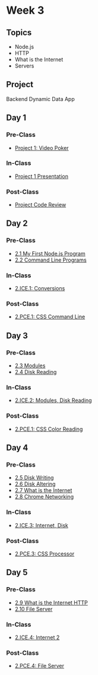 # Week 3

## Topics

* Node.js
* HTTP
* What is the Internet
* Servers

## Project

Backend Dynamic Data App

## Day 1

### Pre-Class

* [Project 1: Video Poker](../../projects/project-1-video-poker.md)

### In-Class

* [Project 1 Presentation](../../projects/project-1-video-poker.md)

### Post-Class

* [Project Code Review]()

## **Day 2**

### Pre-Class

* [2.1 My First Node.js Program](../../2-back-end-basics/2-1-my-first-node-program.md)
* [2.2 Command Line Programs](../../2-back-end-basics/2-2-command-line-programs.md)

### **In-Class**

* [2.ICE.1: Conversions](../../2-back-end-basics/2.ice-in-class-exercises/2.ice.1-conversions.md)

### Post-Class

* [2.PCE.1: CSS Command Line](../../2-back-end-basics/2.pce-post-class-exercises/2.pce.1-css-command-line.md)

## Day 3

### Pre-Class

* [2.3 Modules](../../2-back-end-basics/2.3-modules.md)
* [2.4 Disk Reading](../../2-back-end-basics/2-3-disk-storage.md)

### In-Class

* [2.ICE.2: Modules, Disk Reading](../../2-back-end-basics/2.ice-in-class-exercises/2.ice.2-modules.md)

### Post-Class

* [2.PCE.1: CSS Color Reading](../../2-back-end-basics/2.pce-post-class-exercises/2.pce.1-css-command-line.md)

## Day 4

### Pre-Class

* [2.5 Disk Writing](../../2-back-end-basics/2.4-disk-writing.md)
* [2.6 Disk Altering](../../2-back-end-basics/2.6-altering-disk-files.md)
* [2.7 What is the Internet](../../2-back-end-basics/2.6-what-is-the-internet-2.md)
* [2.8 Chrome Networking](../../2-back-end-basics/2.8-chrome-networking.md)

### In-Class

* [2.ICE.3: Internet, Disk](../../2-back-end-basics/2.ice-in-class-exercises/2.ice.3-internet.md)

### Post-Class

* [2.PCE.3: CSS Processor](../../2-back-end-basics/2.pce-post-class-exercises/2.pce.3-css-processor.md)

## Day 5

### Pre-Class

* [2.9 What is the Internet HTTP](../../2-back-end-basics/2-4-what-is-the-internet.md)
* [2.10 File Server](../../2-back-end-basics/2.9-file-server.md)

### **In-Class**

* [2.ICE.4: Internet 2](../../2-back-end-basics/2.ice-in-class-exercises/2.ice.4-internet-2.md)

### Post-Class

* [2.PCE.4: File Server](../../2-back-end-basics/2.pce-post-class-exercises/2.pce.4-file-server.md)

## 

